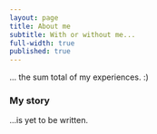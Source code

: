 ```yaml
---
layout: page
title: About me
subtitle: With or without me...
full-width: true
published: true
---
```


... the sum total of my experiences. :) 

### My story

...is yet to be written.

